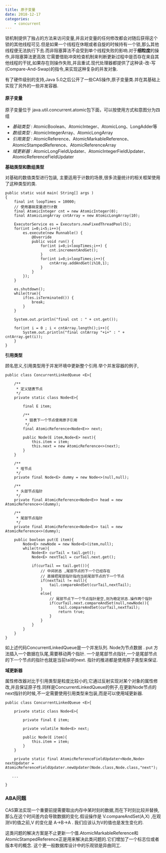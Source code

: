 ```yaml
---
title: 原子变量
date: 2018-12-17
categories:
	- concurrent
---
```


锁机制提供了独占的方法来访问变量,并且对变量的任何修改都会对随后获得这个锁的其他线程可见.但是如果一个线程在休眠或者自旋的时候持有一个锁,那么其他线程便无法执行下去.而非阻塞算法不会受到单个线程失败的影响.对于**细粒度**的操作,非阻塞算法更高效.它需要借助冲突检查机制来判断更新过程中是否存在来自其他线程的干扰,如果存在则操作失败,并且重试.现代处理器都提供了这种读-改-写(Compare-And-Swap)的指令,来实现这种复杂的并发对象.

<!-- more -->

有了硬件级别的支持,Java 5.0之后公开了一些CAS操作,原子变量类.并在其基础上实现了另外的一些并发容器.

#### 原子变量

原子变量位于 java.util.concurrent.atomic包下面，可以按使用方式和意图分为四组

- *基础类型* : AtomicBoolean、AtomicInteger、AtomicLong、LongAdder等
- *数组类型* : AtomicIntegerArray、AtomicLongArray
- *引用类型* : AtomicReference、AtomicMarkableReference、AtomicStampedReference、AtomicReferenceArray
- *域更新器*  : AtomicLongFieldUpdater、AtomicIntegerFieldUpdater、AtomicReferenceFieldUpdater

**基础类型和数组类型**

对基础的数值类型进行包装, 主要适用于计数的场景,很多流量统计的相关框架使用了这种类型的类.

```
public static void main( String[] args )
{
	final int loopTimes = 10000;
	// 使用基础变量进行计数
	final AtomicInteger cnt = new AtomicInteger(0);
	final AtomicLongArray cntArray = new AtomicLongArray(10);

	ExecutorService es = Executors.newFixedThreadPool(5);
	for(int i=0;i<5;i++){
		es.execute(new Runnable() {
			@Override
			public void run() {
				for(int i=0;i<loopTimes;i++) {
					cnt.incrementAndGet();
				}
				for(int i=0;i<loopTimes;i++){
					cntArray.addAndGet(i%10,1);
				}
			}
		});
	}

	es.shutdown();
	while(true){
		if(es.isTerminated()) {
			break;
		}
	}

	System.out.println("final cnt : " + cnt.get());

	for(int i = 0 ; i < cntArray.length();i++){
		System.out.println("final cntArray "+i+" : " + cntArray.get(i));
	}
}
```

**引用类型**

顾名思义,引用类型用于并发环境中更新整个引用.举个并发容器的例子,

```
public class ConcurrentLinkedQueue <E>{

    /**
     * 定义链表节点
     */
    private static class Node<E>{
        
        final E item;

        /**
         * 链表下一个节点使用原子引用
         */
        final AtomicReference<Node<E>> next;
        
        public Node(E item,Node<E> next){
            this.item = item;
            this.next = new AtomicReference<>(next);
        }
    }

    /**
     * 哑节点
     */
    private final Node<E> dummy = new Node<>(null,null);

    /**
     * 头部节点指针
     */
    private final AtomicReference<Node<E>> head = new AtomicReference<>(dummy);

    /**
     * 尾部节点指针
     */
    private final AtomicReference<Node<E>> tail = new AtomicReference<>(dummy);
    
    public boolean put(E item){
        Node<E> newNode = new Node<E>(item,null);
        while(true){
            Node<E> curTail = tail.get();
            Node<E> nextTail = curTail.next.get();
            
            if(curTail == tail.get()){
                // 中间状态 ,尾部节点的下一个已经存在
                // 直接把尾部指针指向当前尾部节点的下一个节点
                if(nextTail != null){
                    tail.compareAndSet(curTail,nextTail);
                }
                else{
                	// 尾部节点下一个节点指针是空,则为稳定状态.操作两个指针
                    if(curTail.next.compareAndSet(null,newNode)){
                        tail.compareAndSet(curTail,nextTail);
                        return true;
                    }
                }
            }
        }
    }
}
```

如上述代码ConcurrentLinkedQueue是一个并发队列. Node为节点数据 . put 方法插入一个数据在队尾,需要移动两个指针. 一个是尾部节点指针,一个是尾部节点的下一个节点的指针也就是当前tail的next. 指针的推进都是使用原子类型来保证.

**域更新器**

属性修改器对比于引用类型是粒度比较小的,它通过反射实现对某个对象的属性修改,并且保证原子性.同样是ConcurrentLinkedQueue的例子,在更新Node节点的next指针的时候,不一定需要使用引用类型来包装,而是可以使用域更新器.

```
public class ConcurrentLinkedQueue <E>{
	
    private static class Node<E>{
        
        private final E item;

        private volatile Node<E> next;
        
        public Node(E item){
            this.item = item;
        }
    }
    
    private static final AtomicReferenceFieldUpdater<Node,Node> nextUpdater = AtomicReferenceFieldUpdater.newUpdater(Node.class,Node.class,"next");
    
   ... 
    
}
```

### ABA问题

CAS算法实现一个重要前提需要取出内存中某时刻的数据,而在下时刻比较并替换,那么在这个时间差内会导致数据的变化.假设操作是 V.compareAndSet(A,X) ,在观测V的值之前,V 的变化是 A->B->A . 我们应该认为V的值也是发生变化的.

这类问题的解决方案是不止更新一个值.AtomicMarkableReference和AtomicStampedReference正是用来解决此类问题的.它们增加了一个标志位或者版本号的概念. 这个更一般数据库设计中的乐观锁是异曲同工.